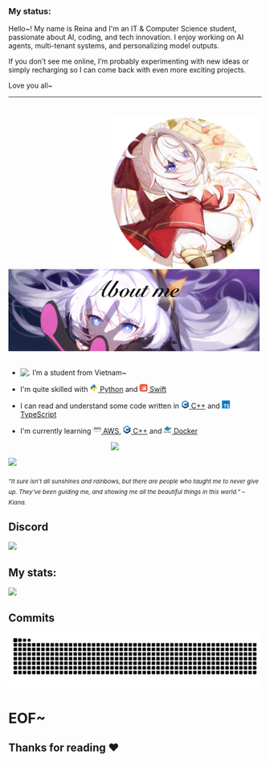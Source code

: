 ### My status:

Hello~! My name is Reina and I'm an IT & Computer Science student, passionate about AI, coding, and tech innovation. I enjoy working on AI agents, multi-tenant systems, and personalizing model outputs.

If you don’t see me online, I’m probably experimenting with new ideas or simply recharging so I can come back with even more exciting projects.

Love you all~

---


#
<div>
<img src="asset/face.png" width="300" align="right" />
<br/>
<img src="asset/about_me.png" width="500" />
<br/>
<br/>
  
- <img src="https://i.imgur.com/3KyfuCu.png" alt="." width="16" height="16"/> I’m a student from Vietnam~ 


- I'm quite skilled with <a href="https://www.python.org/" target="_blank" rel="noreferrer"> <img src="https://raw.githubusercontent.com/devicons/devicon/master/icons/python/python-original.svg" alt="python" width="16" height="16"/> Python</a> and <a href="https://developer.apple.com/swift/" target="_blank" rel="noreferrer"> <img src="https://raw.githubusercontent.com/devicons/devicon/master/icons/swift/swift-original.svg" alt="swift" width="16" height="16"/> Swift</a>
- I can read and understand some code written in <a href="https://www.w3schools.com/cpp/" target="_blank" rel="noreferrer"> <img src="https://raw.githubusercontent.com/devicons/devicon/master/icons/cplusplus/cplusplus-original.svg" alt="cplusplus" width="16" height="16"/> C++</a> and <a href="https://www.typescriptlang.org/" target="_blank" rel="noreferrer"> <img src="https://raw.githubusercontent.com/devicons/devicon/master/icons/typescript/typescript-original.svg" alt="typescript" width="16" height="16"/> TypeScript</a>
- I'm currently learning <a href="https://aws.amazon.com" target="_blank" rel="noreferrer"> <img src="https://raw.githubusercontent.com/devicons/devicon/master/icons/amazonwebservices/amazonwebservices-original-wordmark.svg" alt="aws" width="16" height="16"/> AWS</a>, <a href="https://www.w3schools.com/cpp/" target="_blank" rel="noreferrer"> <img src="https://raw.githubusercontent.com/devicons/devicon/master/icons/cplusplus/cplusplus-original.svg" alt="cplusplus" width="16" height="16"/> C++</a> and <a href="https://www.docker.com/" target="_blank" rel="noreferrer"> <img src="https://raw.githubusercontent.com/devicons/devicon/master/icons/docker/docker-original-wordmark.svg" alt="docker" width="16" height="16"/> Docker</a>

<img src="https://i.postimg.cc/d0Rwp5b3/body.png" width="300" align="right" />
<br/>



<img src="asset/kiana.gif" width="500" /><br/>


<sub>  *“It sure isn’t all sunshines and rainbows, but there are people who taught me to never give up. They’ve been guiding me, and showing me all the beautiful things in this world.” – Kiana.* </sub>
</div>

## Discord
<a href="https://discord.com/users/970626073199005717"  align="left">
    <img src="https://lanyard.cnrad.dev/api/970626073199005717?showDisplayName=true&idleMessage=Because%20Kiana%20is%20an%20idiot%2C%20and%20idiots%20don%E2%80%99t%20give%20up%20%E2%B8%9D%E2%B8%9D%3E%20%20%CC%AB%20%3C%E2%B8%9D%E2%B8%9D&hideStatus=true&bg=1D0403">
</a>

## My stats:

<p>
  <a href="/"  align="left">
  <img width="auto" src="https://github-readme-stats-bice-gamma.vercel.app/api?username=ReinaMacCredy&show_icons=true&count_private=true&theme=radical"/>
  </a>
</p>

## Commits

<img src="https://raw.githubusercontent.com/ReinaMacCredy/ReinaMacCredy/output/snake.svg" alt="Snake animation" />


# EOF~
## Thanks for reading ❤️
